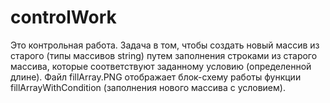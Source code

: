 # controlWork
Это контрольная работа. 
Задача в том, чтобы создать новый массив из старого (типы массивов string) путем заполнения строками из старого массива,
которые соответствуют заданному условию (определенной длине).
Файл fillArray.PNG отображает блок-схему работы функции fillArrayWithCondition (заполнения нового массива с условием). 
